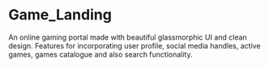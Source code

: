 # Game_Landing

An online gaming portal made with beautiful glassmorphic UI and clean design. Features for incorporating user profile, social media handles, 
active games, games catalogue and also search functionality.
